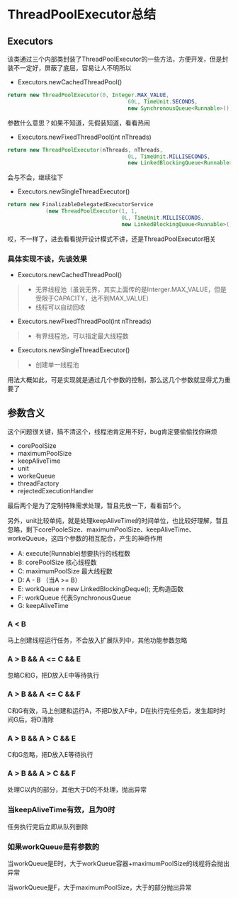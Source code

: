 # ThreadPoolExecutor总结

## Executors

该类通过三个内部类封装了ThreadPoolExecutor的一些方法，方便开发，但是封装不一定好，屏蔽了底层，容易让人不明所以

* Executors.newCachedThreadPool()

```java
return new ThreadPoolExecutor(0, Integer.MAX_VALUE,
                                      60L, TimeUnit.SECONDS,
                                      new SynchronousQueue<Runnable>());
```

参数什么意思？如果不知道，先假装知道，看看热闹

* Executors.newFixedThreadPool(int nThreads)

```java
return new ThreadPoolExecutor(nThreads, nThreads,
                                      0L, TimeUnit.MILLISECONDS,
                                      new LinkedBlockingQueue<Runnable>());
```

会与不会，继续往下

* Executors.newSingleThreadExecutor()

```java
return new FinalizableDelegatedExecutorService
            (new ThreadPoolExecutor(1, 1,
                                    0L, TimeUnit.MILLISECONDS,
                                    new LinkedBlockingQueue<Runnable>()));
```

哎，不一样了，进去看看抛开设计模式不讲，还是ThreadPoolExecutor相关

### 具体实现不谈，先谈效果

* Executors.newCachedThreadPool()

> * 无界线程池（虽说无界，其实上面传的是Interger.MAX_VALUE，但是受限于CAPACITY，达不到MAX_VALUE）
> * 线程可以自动回收

* Executors.newFixedThreadPool(int nThreads)

> * 有界线程池，可以指定最大线程数

* Executors.newSingleThreadExecutor()

> * 创建单一线程池

用法大概如此，可是实现就是通过几个参数的控制，那么这几个参数就显得尤为重要了

## 参数含义

这个问题很关键，搞不清这个，线程池肯定用不好，bug肯定要偷偷找你麻烦

* corePoolSize
* maximumPoolSize
* keepAliveTime
* unit
* workeQueue
* threadFactory
* rejectedExecutionHandler

最后两个是为了定制特殊需求处理，暂且先放一下，看看前5个。

另外，unit比较单纯，就是处理keepAliveTime的时间单位，也比较好理解，暂且忽略，剩下corePooleSize、maximumPoolSize、keepAliveTime、workeQueue，这四个参数的相互配合，产生的神奇作用

* A: execute(Runnable)想要执行的线程数
* B: corePoolSize 核心线程数
* C: maximumPoolSize 最大线程数
* D: A - B （当A >= B）
* E: workQueue = new LinkedBlockingDeque(); 无构造函数
* F: workQueue 代表SynchronousQueue
* G: keepAliveTime 

### A < B

马上创建线程运行任务，不会放入扩展队列中，其他功能参数忽略

### A > B && A <= C && E

忽略C和G，把D放入E中等待执行

### A > B && A <= C && F

C和G有效，马上创建和运行A，不把D放入F中，D在执行完任务后，发生超时时间G后，将D清除

### A > B && A > C && E

C和G忽略，把D放入E等待执行

### A > B && A > C && F

处理C以内的部分，其他大于D的不处理，抛出异常

### 当keepAliveTime有效，且为0时

任务执行完后立即从队列删除

### 如果workQueue是有参数的

当workQueue是E时，大于workQueue容器+maximumPoolSize的线程将会抛出异常

当workQueue是F，大于maximumPoolSize，大于的部分抛出异常



